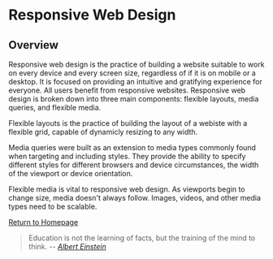 # Responsive Web Design
 
  
## Overview

Responsive web design is the practice of building a website suitable to work on every device
and every screen size, regardless of if it is on mobile or a desktop.  It is focused on providing an intuitive and gratifying experience for everyone.  All users benefit from responsive websites. Responsive web design is broken down into three main components: flexible layouts, media queries, and flexible media.  

Flexible layouts is the practice of building the layout of a webiste with a flexible grid, capable of dynamicly resizing to any width.  

Media queries were built as an extension to media types commonly found when targeting and including styles.  They provide the ability to specify different styles for different browsers and device circumstances, the width of the viewport or device orientation.  

Flexible media is vital to responsive web design.  As viewports begin to change size, media doesn't always follow.  Images, videos, and other media types need to be scalable.






[Return to Homepage](https://claudiobailon.github.io/reading-notes/)


 
>Education is not the learning of facts,
>but the training of the mind to think.
> -- <cite>[Albert Einstein][1]</cite>

[1]:https://www.goodreads.com/quotes/6137386-education-is-not-the-learning-of-facts-but-the-training 